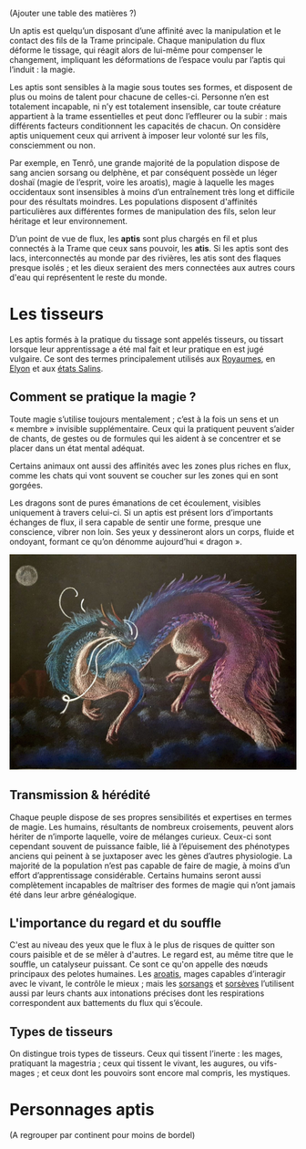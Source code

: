 
(Ajouter une table des matières ?)


Un aptis est quelqu’un disposant d’une affinité avec la manipulation et le contact des fils de la Trame principale. Chaque manipulation du flux déforme le tissage, qui réagit alors de lui-même pour compenser le changement, impliquant les déformations de l’espace voulu par l’aptis qui l’induit : la magie.

Les aptis sont sensibles à la magie sous toutes ses formes, et disposent de plus ou moins de talent pour chacune de celles-ci. Personne n’en est totalement incapable, ni n’y est totalement insensible, car toute créature appartient à la trame essentielles et peut donc l’effleurer ou la subir : mais différents facteurs conditionnent les capacités de chacun. On considère aptis uniquement ceux qui arrivent à imposer leur volonté sur les fils, consciemment ou non.

Par exemple, en Tenrô, une grande majorité de la population dispose de sang ancien sorsang ou delphène, et par conséquent possède un léger doshaï (magie de l’esprit, voire les aroatis), magie à laquelle les mages occidentaux sont insensibles à moins d’un entraînement très long et difficile pour des résultats moindres. Les populations disposent d'affinités particulières aux différentes formes de manipulation des fils, selon leur héritage et leur environnement.

D’un point de vue de flux, les **aptis** sont plus chargés en fil et plus connectés à la Trame que ceux sans pouvoir, les **atis**.
Si les aptis sont des lacs, interconnectés au monde par des rivières, les atis sont des flaques presque isolés ; et les dieux seraient des mers connectées aux autres cours d'eau qui représentent le reste du monde.

# Les tisseurs

Les aptis formés à la pratique du tissage sont appelés tisseurs, ou tissart lorsque leur apprentissage a été mal fait et leur pratique en est jugé vulgaire. Ce sont des termes principalement utilisés aux [Royaumes](<../../Nations humaines/Royaumes occidentaux.md>), en [Elyon](<../../Nations humaines/Elyon.md>) et aux [états Salins](<../../Nations humaines/Etats salins.md>).

## Comment se pratique la magie ?

Toute magie s’utilise toujours mentalement ; c’est à la fois un sens et un « membre » invisible supplémentaire. Ceux qui la pratiquent peuvent s’aider de chants, de gestes ou de formules qui les aident à se concentrer et se placer dans un état mental adéquat.

Certains animaux ont aussi des affinités avec les zones plus riches en flux, comme les chats qui vont souvent se coucher sur les zones qui en sont gorgées.

Les dragons sont de pures émanations de cet écoulement, visibles uniquement à travers celui-ci. Si un aptis est présent lors d’importants échanges de flux, il sera capable de sentir une forme, presque une conscience, vibrer non loin. Ses yeux y dessineront alors un corps, fluide et ondoyant, formant ce qu’on dénomme aujourd’hui « dragon ».

![Dragons](<../../Illustrations/dragon_constraste.jpg>)

## Transmission & hérédité

Chaque peuple dispose de ses propres sensibilités et expertises en termes de magie. Les humains, résultants de nombreux croisements, peuvent alors hériter de n’importe laquelle, voire de mélanges curieux. Ceux-ci sont cependant souvent de puissance faible, lié à l’épuisement des phénotypes anciens qui peinent à se juxtaposer avec les gènes d’autres physiologie. La majorité de la population n’est pas capable de faire de magie, à moins d’un effort d’apprentissage considérable.
Certains humains seront aussi complètement incapables de maîtriser des formes de magie qui n’ont jamais été dans leur arbre généalogique.

## L'importance du regard et du souffle

C'est au niveau des yeux que le flux à le plus de risques de quitter son cours paisible et de se mêler à d'autres. Le regard est, au même titre que le souffle, un catalyseur puissant. Ce sont ce qu'on appelle des nœuds principaux des pelotes humaines. Les [aroatis](<../../Nations humaines/Tenrô.md#aroatis>), mages capables d’interagir avec le vivant, le contrôle le mieux ; mais les [sorsangs](<../../Nations non-humaines/Sorsangs.md>) et [sorsèves](<../../Nations non-humaines/Sorsèves.md>) l’utilisent aussi par leurs chants aux intonations précises dont les respirations correspondent aux battements du flux qui s’écoule.

## Types de tisseurs

On distingue trois types de tisseurs. Ceux qui tissent l’inerte : les mages, pratiquant la magestria ; ceux qui tissent le vivant, les augures, ou vifs-mages ; et ceux dont les pouvoirs sont encore mal compris, les mystiques.

# Personnages aptis

(A regrouper par continent pour moins de bordel)
